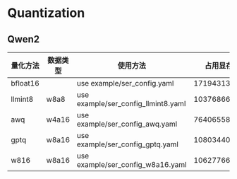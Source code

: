 # Quantization
## Qwen2
|量化方法|数据类型|使用方法|占用显存|单任务时间(bs=6)|ppl|
|----|----|----|----|-----------|---|
| bfloat16|         | use example/ser_config.yaml         |17194313728| 5499.25  | |
| llmint8 |  w8a8   | use example/ser_config_llmint8.yaml |10376866304| 15778.34 | |
| awq     |  w4a16  | use example/ser_config_awq.yaml     |7640655872 | 3148.76  | 8.539262771606445|
| gptq    |  w8a16  | use example/ser_config_gptq.yaml    |10803440640| 11179.28 | 8.23493003845214|
| w816    |  w8a16  | use example/ser_config_w8a16.yaml   |10627766272| 3952.82  | |

